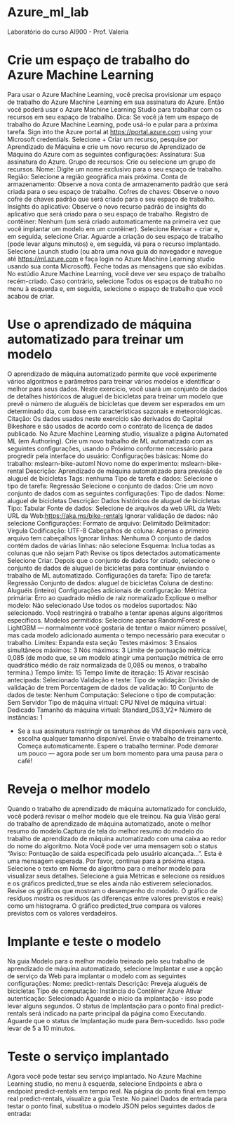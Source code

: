 # Azure_ml_lab
Laboratório do curso AI900 - Prof. Valeria

# Crie um espaço de trabalho do Azure Machine Learning

Para usar o Azure Machine Learning, você precisa provisionar um espaço de trabalho do Azure Machine Learning em sua assinatura do Azure. Então você poderá usar o Azure Machine Learning Studio para trabalhar com os recursos em seu espaço de trabalho.
Dica: Se você já tem um espaço de trabalho do Azure Machine Learning, pode usá-lo e pular para a próxima tarefa.
Sign into the Azure portal at https://portal.azure.com using your Microsoft credentials.
Selecione + Criar um recurso, pesquise por Aprendizado de Máquina e crie um novo recurso de Aprendizado de Máquina do Azure com as seguintes configurações:
Assinatura: Sua assinatura do Azure.
Grupo de recursos: Crie ou selecione um grupo de recursos.
Nome: Digite um nome exclusivo para o seu espaço de trabalho.
Região: Selecione a região geográfica mais próxima.
Conta de armazenamento: Observe a nova conta de armazenamento padrão que será criada para o seu espaço de trabalho.
Cofres de chaves: Observe o novo cofre de chaves padrão que será criado para o seu espaço de trabalho.
Insights do aplicativo: Observe o novo recurso padrão de insights do aplicativo que será criado para o seu espaço de trabalho.
Registro de contêiner: Nenhum (um será criado automaticamente na primeira vez que você implantar um modelo em um contêiner).
Selecione Revisar + criar e, em seguida, selecione Criar. Aguarde a criação do seu espaço de trabalho (pode levar alguns minutos) e, em seguida, vá para o recurso implantado.
Selecione Launch studio (ou abra uma nova guia do navegador e navegue até https://ml.azure.com e faça login no Azure Machine Learning studio usando sua conta Microsoft). Feche todas as mensagens que são exibidas.
No estúdio Azure Machine Learning, você deve ver seu espaço de trabalho recém-criado. Caso contrário, selecione Todos os espaços de trabalho no menu à esquerda e, em seguida, selecione o espaço de trabalho que você acabou de criar.
# Use o aprendizado de máquina automatizado para treinar um modelo

O aprendizado de máquina automatizado permite que você experimente vários algoritmos e parâmetros para treinar vários modelos e identificar o melhor para seus dados. Neste exercício, você usará um conjunto de dados de detalhes históricos de aluguel de bicicletas para treinar um modelo que prevê o número de aluguéis de bicicletas que devem ser esperados em um determinado dia, com base em características sazonais e meteorológicas.
Citação: Os dados usados neste exercício são derivados do Capital Bikeshare e são usados de acordo com o contrato de licença de dados publicado.
No Azure Machine Learning studio, visualize a página Automated ML (em Authoring).
Crie um novo trabalho de ML automatizado com as seguintes configurações, usando o Próximo conforme necessário para progredir pela interface do usuário:
Configurações básicas:
Nome do trabalho: mslearn-bike-automl
Novo nome do experimento: mslearn-bike-rental
Descrição: Aprendizado de máquina automatizado para previsão de aluguel de bicicletas
Tags: nenhuma
Tipo de tarefa e dados:
Selecione o tipo de tarefa: Regressão
Selecione o conjunto de dados: Crie um novo conjunto de dados com as seguintes configurações:
Tipo de dados:
Nome: aluguel de bicicletas
Descrição: Dados históricos de aluguel de bicicletas
Tipo: Tabular
Fonte de dados:
Selecione de arquivos da web
URL da Web:
URL da Web:https://aka.ms/bike-rentals
Ignorar validação de dados: não selecione
Configurações:
Formato de arquivo: Delimitado
Delimitador: Virgula
Codificação: UTF-8
Cabeçalhos de coluna: Apenas o primeiro arquivo tem cabeçalhos
Ignorar linhas: Nenhuma
O conjunto de dados contém dados de várias linhas: não selecione
Esquema:
Inclua todas as colunas que não sejam Path
Revise os tipos detectados automaticamente
Selecione Criar. Depois que o conjunto de dados for criado, selecione o conjunto de dados de aluguel de bicicletas para continuar enviando o trabalho de ML automatizado.
Configurações da tarefa:
Tipo de tarefa: Regressão
Conjunto de dados: aluguel de bicicletas
Coluna de destino: Aluguéis (inteiro)
Configurações adicionais de configuração:
Métrica primária: Erro ao quadrado médio de raiz normalizado
Explique o melhor modelo: Não selecionado
Use todos os modelos suportados: Não selecionado. Você restringirá o trabalho a tentar apenas alguns algoritmos específicos.
Modelos permitidos: Selecione apenas RandomForest e LightGBM — normalmente você gostaria de tentar o maior número possível, mas cada modelo adicionado aumenta o tempo necessário para executar o trabalho.
Limites: Expanda esta seção
Testes máximos: 3
Ensaios simultâneos máximos: 3
Nós máximos: 3
Limite de pontuação métrica: 0,085 (de modo que, se um modelo atingir uma pontuação métrica de erro quadrático médio de raiz normalizada de 0,085 ou menos, o trabalho termina.)
Tempo limite: 15
Tempo limite de iteração: 15
Ativar rescisão antecipada: Selecionado
Validação e teste:
Tipo de validação: Divisão de validação de trem
Porcentagem de dados de validação: 10
Conjunto de dados de teste: Nenhum
Computação:
Selecione o tipo de computação: Sem Servidor
Tipo de máquina virtual: CPU
Nível de máquina virtual: Dedicado
Tamanho da máquina virtual: Standard_DS3_V2*
Número de instâncias: 1
* Se a sua assinatura restringir os tamanhos de VM disponíveis para você, escolha qualquer tamanho disponível.
Envie o trabalho de treinamento. Começa automaticamente.
Espere o trabalho terminar. Pode demorar um pouco — agora pode ser um bom momento para uma pausa para o café!
# Reveja o melhor modelo

Quando o trabalho de aprendizado de máquina automatizado for concluído, você poderá revisar o melhor modelo que ele treinou.
Na guia Visão geral do trabalho de aprendizado de máquina automatizado, anote o melhor resumo do modelo.Captura de tela do melhor resumo do modelo do trabalho de aprendizado de máquina automatizado com uma caixa ao redor do nome do algoritmo.
Nota Você pode ver uma mensagem sob o status “Aviso: Pontuação de saída especificada pelo usuário alcançada...”. Esta é uma mensagem esperada. Por favor, continue para a próxima etapa.
Selecione o texto em Nome do algoritmo para o melhor modelo para visualizar seus detalhes.
Selecione a guia Métricas e selecione os resíduos e os gráficos predicted_true se eles ainda não estiverem selecionados.
Revise os gráficos que mostram o desempenho do modelo. O gráfico de resíduos mostra os resíduos (as diferenças entre valores previstos e reais) como um histograma. O gráfico predicted_true compara os valores previstos com os valores verdadeiros.
# Implante e teste o modelo

Na guia Modelo para o melhor modelo treinado pelo seu trabalho de aprendizado de máquina automatizado, selecione Implantar e use a opção de serviço da Web para implantar o modelo com as seguintes configurações:
Nome: predict-rentals
Descrição: Preveja aluguéis de bicicletas
Tipo de computação: Instância do Contêiner Azure
Ativar autenticação: Selecionado
Aguarde o início da implantação - isso pode levar alguns segundos. O status de Implantação para o ponto final predict-rentals será indicado na parte principal da página como Executando.
Aguarde que o status de Implantação mude para Bem-sucedido. Isso pode levar de 5 a 10 minutos.
# Teste o serviço implantado
Agora você pode testar seu serviço implantado.
No Azure Machine Learning studio, no menu à esquerda, selecione Endpoints e abra o endpoint predict-rentals em tempo real.
Na página do ponto final em tempo real predict-rentals, visualize a guia Teste.
No painel Dados de entrada para testar o ponto final, substitua o modelo JSON pelos seguintes dados de entrada:
